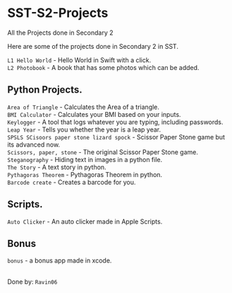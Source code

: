 # SST-S2-Projects
All the Projects done in Secondary 2

Here are some of the projects done in Secondary 2 in SST.

`L1 Hello World` - Hello World in Swift with a click. <br/>
`L2 Photobook` - A book that has some photos which can be added. <br/>

Python Projects. <br/>
----------------
`Area of Triangle` - Calculates the Area of a triangle. <br/>
`BMI Calculator` - Calculates your BMI based on your inputs. <br/>
`Keylogger` - A tool that logs whatever you are typing, including passwords. <br/>
`Leap Year` - Tells you whether the year is a leap year. <br/>
`SPSLS SCisoors paper stone lizard spock` - Scissor Paper Stone game but its advanced now. <br/>
`Scissors, paper, stone` - The original Scissor Paper Stone game. <br/>
`Steganography` - Hiding text in images in a python file. <br/>
`The Story` -  A text story in python. <br/>
`Pythagoras Theorem` - Pythagoras Theorem in python.  <br/>
`Barcode create` - Creates a barcode for you.  <br/>

Scripts. <br/>
--------
`Auto Clicker` - An auto clicker made in Apple Scripts. <br/>

Bonus
--------
`bonus` - a bonus app made in xcode.  <br/>





<br/> Done by:
`Ravin06`
